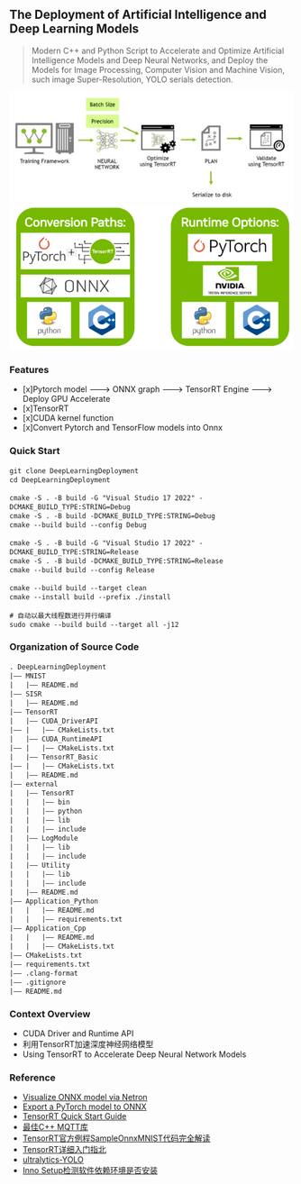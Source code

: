 ## The Deployment of Artificial Intelligence and Deep Learning Models

> Modern C++ and Python Script to Accelerate and Optimize Artificial Intelligence Models and Deep Neural Networks, and Deploy the Models for Image Processing, Computer Vision and Machine Vision, such image Super-Resolution, YOLO serials detection.

![Image](./images/dl-cycle.png)
![Image](./images/conversion-opt.png)


### Features
- [x]Pytorch model ---> ONNX graph ---> TensorRT Engine ---> Deploy GPU Accelerate
- [x]TensorRT
- [x]CUDA kernel function
- [x]Convert Pytorch and TensorFlow models into Onnx


### Quick Start
```shell
git clone DeepLearningDeployment
cd DeepLearningDeployment

cmake -S . -B build -G "Visual Studio 17 2022" -DCMAKE_BUILD_TYPE:STRING=Debug
cmake -S . -B build -DCMAKE_BUILD_TYPE:STRING=Debug
cmake --build build --config Debug

cmake -S . -B build -G "Visual Studio 17 2022" -DCMAKE_BUILD_TYPE:STRING=Release
cmake -S . -B build -DCMAKE_BUILD_TYPE:STRING=Release
cmake --build build --config Release

cmake --build build --target clean
cmake --install build --prefix ./install

# 自动以最大线程数进行并行编译
sudo cmake --build build --target all -j12

```

### Organization of Source Code

```
. DeepLearningDeployment
|—— MNIST
|   |—— README.md
|—— SISR
|   |—— README.md
|—— TensorRT
|   |—— CUDA_DriverAPI
|—— |   |—— CMakeLists.txt
|   |—— CUDA_RuntimeAPI
|—— |   |—— CMakeLists.txt
|   |—— TensorRT_Basic
|—— |   |—— CMakeLists.txt
|   |—— README.md
|—— external
|   |—— TensorRT
|   |   |—— bin
|   |   |—— python
|   |   |—— lib
|   |   |—— include
|   |—— LogModule
|   |   |—— lib
|   |   |—— include
|   |—— Utility
|   |   |—— lib
|   |   |—— include
|   |—— README.md
|—— Application_Python
|   |   |—— README.md
|   |   |—— requirements.txt
|—— Application_Cpp
|   |   |—— README.md
|   |   |—— CMakeLists.txt
|—— CMakeLists.txt
|—— requirements.txt
|—— .clang-format
|—— .gitignore
|—— README.md
```

### Context Overview
- CUDA Driver and Runtime API
- 利用TensorRT加速深度神经网络模型
- Using TensorRT to Accelerate Deep Neural Network Models

### Reference
- [Visualize ONNX model via Netron](https://netron.app/)
- [Export a PyTorch model to ONNX](https://pytorch.org/tutorials/beginner/onnx/export_simple_model_to_onnx_tutorial.html)
- [TensorRT Quick Start Guide](https://docs.nvidia.com/deeplearning/tensorrt/quick-start-guide/index.html)
- [最佳C++ MQTT库](https://developer.aliyun.com/article/1468707)
- [TensorRT官方例程SampleOnnxMNIST代码完全解读](https://blog.csdn.net/yanggg1997/article/details/111587687)
- [TensorRT详细入门指北](https://cloud.tencent.com/developer/article/2346606)
- [ultralytics-YOLO](https://github.com/ultralytics/ultralytics)
- [Inno Setup检测软件依赖环境是否安装](https://cloud.tencent.com/developer/article/1849197)
